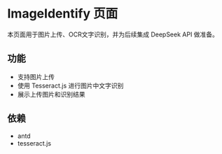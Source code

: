 # ImageIdentify 页面

本页面用于图片上传、OCR文字识别，并为后续集成 DeepSeek API 做准备。

## 功能
- 支持图片上传
- 使用 Tesseract.js 进行图片中文字识别
- 展示上传图片和识别结果

## 依赖
- antd
- tesseract.js 